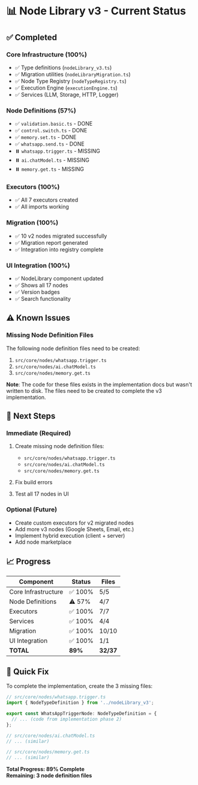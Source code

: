 # 📊 Node Library v3 - Current Status

## ✅ Completed

### Core Infrastructure (100%)
- ✅ Type definitions (`nodeLibrary_v3.ts`)
- ✅ Migration utilities (`nodeLibraryMigration.ts`)
- ✅ Node Type Registry (`nodeTypeRegistry.ts`)
- ✅ Execution Engine (`executionEngine.ts`)
- ✅ Services (LLM, Storage, HTTP, Logger)

### Node Definitions (57%)
- ✅ `validation.basic.ts` - DONE
- ✅ `control.switch.ts` - DONE
- ✅ `memory.set.ts` - DONE
- ✅ `whatsapp.send.ts` - DONE
- ⏸️ `whatsapp.trigger.ts` - MISSING
- ⏸️ `ai.chatModel.ts` - MISSING
- ⏸️ `memory.get.ts` - MISSING

### Executors (100%)
- ✅ All 7 executors created
- ✅ All imports working

### Migration (100%)
- ✅ 10 v2 nodes migrated successfully
- ✅ Migration report generated
- ✅ Integration into registry complete

### UI Integration (100%)
- ✅ NodeLibrary component updated
- ✅ Shows all 17 nodes
- ✅ Version badges
- ✅ Search functionality

## ⚠️ Known Issues

### Missing Node Definition Files

The following node definition files need to be created:

1. `src/core/nodes/whatsapp.trigger.ts`
2. `src/core/nodes/ai.chatModel.ts`
3. `src/core/nodes/memory.get.ts`

**Note**: The code for these files exists in the implementation docs but wasn't written to disk. The files need to be created to complete the v3 implementation.

## 🎯 Next Steps

### Immediate (Required)
1. Create missing node definition files:
   - `src/core/nodes/whatsapp.trigger.ts`
   - `src/core/nodes/ai.chatModel.ts`
   - `src/core/nodes/memory.get.ts`

2. Fix build errors
3. Test all 17 nodes in UI

### Optional (Future)
- Create custom executors for v2 migrated nodes
- Add more v3 nodes (Google Sheets, Email, etc.)
- Implement hybrid execution (client + server)
- Add node marketplace

## 📈 Progress

| Component | Status | Files |
|-----------|--------|-------|
| Core Infrastructure | ✅ 100% | 5/5 |
| Node Definitions | ⚠️ 57% | 4/7 |
| Executors | ✅ 100% | 7/7 |
| Services | ✅ 100% | 4/4 |
| Migration | ✅ 100% | 10/10 |
| UI Integration | ✅ 100% | 1/1 |
| **TOTAL** | **89%** | **32/37** |

## 🔧 Quick Fix

To complete the implementation, create the 3 missing files:

```typescript
// src/core/nodes/whatsapp.trigger.ts
import { NodeTypeDefinition } from '../nodeLibrary_v3';

export const WhatsAppTriggerNode: NodeTypeDefinition = {
  // ... (code from implementation phase 2)
};

// src/core/nodes/ai.chatModel.ts
// ... (similar)

// src/core/nodes/memory.get.ts
// ... (similar)
```

**Total Progress: 89% Complete**  
**Remaining: 3 node definition files**

